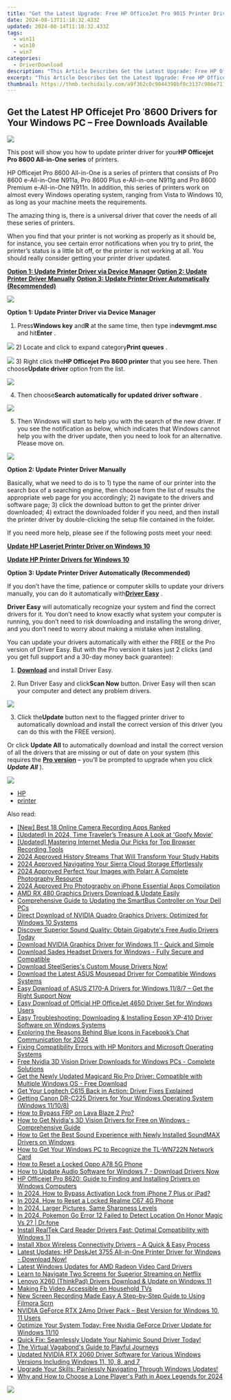 ```yaml
---
title: "Get the Latest Upgrade: Free HP OfficeJet Pro 9015 Printer Drivers Now Available!"
date: 2024-08-13T11:18:32.433Z
updated: 2024-08-14T11:18:32.433Z
tags:
  - win11
  - win10
  - win7
categories:
  - DriverDownload
description: "This Article Describes Get the Latest Upgrade: Free HP OfficeJet Pro 9015 Printer Drivers Now Available!"
excerpt: "This Article Describes Get the Latest Upgrade: Free HP OfficeJet Pro 9015 Printer Drivers Now Available!"
thumbnail: https://thmb.techidaily.com/a9f362c0c9844398bf0c3137c986e711e55f9d9899cc82e5e90b9af515ed9d20.jpg
---
```


## Get the Latest HP Officejet Pro ˈ8600 Drivers for Your Windows PC – Free Downloads Available

![](https://ssl-product-images.www8-hp.com/digmedialib/prodimg/lowres/c02926047.png)

 This post will show you how to update printer driver for your**HP Officejet Pro 8600 All-in-One series** of printers.

 HP Officejet Pro 8600 All-in-One is a series of printers that consists of Pro 8600 e-All-in-One N911a, Pro 8600 Plus e-All-in-one N911g and Pro 8600 Premium e-All-in-One N911n. In addition, this series of printers work on almost every Windows operating system, ranging from Vista to Windows 10, as long as your machine meets the requirements.

 The amazing thing is, there is a universal driver that cover the needs of all these series of printers.

 When you find that your printer is not working as properly as it should be, for instance, you see certain error notifications when you try to print, the printer’s status is a little bit off, or the printer is not working at all. You should really consider getting your printer driver updated.

[**Option 1: Update Printer Driver via Device Manager**](https://tools.techidaily.com/drivereasy/download/)
[**Option 2: Update Printer Driver Manually**](https://tools.techidaily.com/drivereasy/download/)
[**Option 3: Update Printer Driver Automatically (Recommended)**](https://www.drivereasy.com/knowledge/hp-officejet-pro-8600-printer-driver-download-for-windows/#3)

![](https://images.drivereasy.com/wp-content/uploads/2017/05/img_590809f687953.jpg)

 **Option 1: Update Printer Driver via Device Manager**

 1) Press**Windows key** and**R** at the same time, then type in**devmgmt.msc** and hit**Enter** .

![](https://images.drivereasy.com/wp-content/uploads/2017/05/img_5907fef252f36.png)
 2) Locate and click to expand category**Print queues** .

![](https://images.drivereasy.com/wp-content/uploads/2017/05/img_590802e3114a1.jpg)
 3) Right click the**HP Officejet Pro 8600 printer** that you see here. Then choose**Update driver** option from the list.

![](https://images.drivereasy.com/wp-content/uploads/2017/05/img_59080a9f4559f.png)

 4) Then choose**Search automatically for updated driver software** .

![](https://images.drivereasy.com/wp-content/uploads/2017/05/img_59080b75a70a9.jpg)

 5) Then Windows will start to help you with the search of the new driver. If you see the notification as below, which indicates that Windows cannot help you with the driver update, then you need to look for an alternative. Please move on.

![](https://images.drivereasy.com/wp-content/uploads/2017/05/img_59082342e5590.jpg)

 **Option 2: Update Printer Driver Manually**

 Basically, what we need to do is to 1) type the name of our printer into the search box of a searching engine, then choose from the list of results the appropriate web page for you accordingly; 2) navigate to the drivers and software page; 3) click the download button to get the printer driver downloaded; 4) extract the downloaded folder if you need, and then install the printer driver by double-clicking the setup file contained in the folder.

 If you need more help, please see if the following posts meet your need:

[**Update HP Laserjet Printer Driver on Windows 10**](https://tools.techidaily.com/drivereasy/download/)

[**Update HP Printer Drivers for Windows 10**](https://tools.techidaily.com/drivereasy/download/)

**Option 3: Update Printer Driver Automatically (Recommended)**

 If you don’t have the time, patience or computer skills to update your drivers manually, you can do it automatically with[**Driver Easy**](https://tools.techidaily.com/drivereasy/download/) .

**Driver Easy** will automatically recognize your system and find the correct drivers for it. You don’t need to know exactly what system your computer is running, you don’t need to risk downloading and installing the wrong driver, and you don’t need to worry about making a mistake when installing.

 You can update your drivers automatically with either the FREE or the Pro version of Driver Easy. But with the Pro version it takes just 2 clicks (and you get full support and a 30-day money back guarantee):

 1) **[Download](https://tools.techidaily.com/drivereasy/download/)**  and install Driver Easy.

 2) Run Driver Easy and click**Scan Now** button. Driver Easy will then scan your computer and detect any problem drivers.

![](https://images.drivereasy.com/wp-content/uploads/2017/05/img_59082b9478bec.png)

 3) Click the**Update** button next to the flagged printer driver to automatically download and install the correct version of this driver (you can do this with the FREE version).

 Or click **Update All** to automatically download and install the correct version of all the drivers that are missing or out of date on your system (this requires the **[Pro version](https://tools.techidaily.com/drivereasy/download/)**  – you’ll be prompted to upgrade when you click _**Update All**_ ).

![](https://images.drivereasy.com/wp-content/uploads/2017/05/img_59082b8eb2887.jpg)

* [HP](https://tools.techidaily.com/drivereasy/download/)
* [printer](https://tools.techidaily.com/drivereasy/download/)

<ins class="adsbygoogle"
     style="display:block"
     data-ad-format="autorelaxed"
     data-ad-client="ca-pub-7571918770474297"
     data-ad-slot="1223367746"></ins>



<ins class="adsbygoogle"
     style="display:block"
     data-ad-client="ca-pub-7571918770474297"
     data-ad-slot="8358498916"
     data-ad-format="auto"
     data-full-width-responsive="true"></ins>

<span class="atpl-alsoreadstyle">Also read:</span>
<div><ul>
<li><a href="https://extra-resources.techidaily.com/new-best-18-online-camera-recording-apps-ranked/"><u>[New] Best 18 Online Camera Recording Apps Ranked</u></a></li>
<li><a href="https://fox-hovers.techidaily.com/updated-in-2024-time-travelers-treasure-a-look-at-goofy-movie/"><u>[Updated] In 2024, Time Traveler’s Treasure  A Look at 'Goofy Movie'</u></a></li>
<li><a href="https://video-capture.techidaily.com/updated-mastering-internet-media-our-picks-for-top-browser-recording-tools/"><u>[Updated] Mastering Internet Media  Our Picks for Top Browser Recording Tools</u></a></li>
<li><a href="https://youtube-data.techidaily.com/approved-history-streams-that-will-transform-your-study-habits/"><u>2024 Approved  History Streams That Will Transform Your Study Habits</u></a></li>
<li><a href="https://extra-support.techidaily.com/2024-approved-navigating-your-sierra-cloud-storage-effortlessly/"><u>2024 Approved  Navigating Your Sierra Cloud Storage Effortlessly</u></a></li>
<li><a href="https://vp-tips.techidaily.com/2024-approved-perfect-your-images-with-polarr-a-complete-photography-resource/"><u>2024 Approved  Perfect Your Images with Polarr  A Complete Photography Resource</u></a></li>
<li><a href="https://fox-boxes.techidaily.com/2024-approved-pro-photography-on-iphone-essential-apps-compilation/"><u>2024 Approved  Pro Photography on iPhone  Essential Apps Compilation</u></a></li>
<li><a href="https://hardware-updates.techidaily.com/1722974035058-amd-rx-480-graphics-drivers-download-and-update-easily/"><u>AMD RX 480 Graphics Drivers Download & Update Easily</u></a></li>
<li><a href="https://hardware-updates.techidaily.com/comprehensive-guide-to-updating-the-smartbus-controller-on-your-dell-pcs/"><u>Comprehensive Guide to Updating the SmartBus Controller on Your Dell PCs</u></a></li>
<li><a href="https://hardware-updates.techidaily.com/direct-download-of-nvidia-quadro-graphics-drivers-optimized-for-windows-10-systems/"><u>Direct Download of NVIDIA Quadro Graphics Drivers: Optimized for Windows 10 Systems</u></a></li>
<li><a href="https://hardware-updates.techidaily.com/discover-superior-sound-quality-obtain-gigabytes-free-audio-drivers-today/"><u>Discover Superior Sound Quality: Obtain Gigabyte's Free Audio Drivers Today</u></a></li>
<li><a href="https://hardware-updates.techidaily.com/download-nvidia-graphics-driver-for-windows-11-quick-and-simple/"><u>Download NVIDIA Graphics Driver for Windows 11 - Quick and Simple</u></a></li>
<li><a href="https://hardware-updates.techidaily.com/download-sades-headset-drivers-for-windows-fully-secure-and-compatible/"><u>Download Sades Headset Drivers for Windows - Fully Secure and Compatible</u></a></li>
<li><a href="https://hardware-updates.techidaily.com/download-steelseriess-custom-mouse-drivers-now/"><u>Download SteelSeries's Custom Mouse Drivers Now!</u></a></li>
<li><a href="https://hardware-updates.techidaily.com/download-the-latest-asus-mousepad-driver-for-compatible-windows-systems/"><u>Download the Latest ASUS Mousepad Driver for Compatible Windows Systems</u></a></li>
<li><a href="https://hardware-updates.techidaily.com/easy-download-of-asus-z170-a-drivers-for-windows-1187-get-the-right-support-now/"><u>Easy Download of ASUS Z170-A Drivers for Windows 11/8/7 – Get the Right Support Now</u></a></li>
<li><a href="https://hardware-updates.techidaily.com/easy-download-of-official-hp-officejet-4650-driver-set-for-windows-users/"><u>Easy Download of Official HP OfficeJet 4650 Driver Set for Windows Users</u></a></li>
<li><a href="https://hardware-updates.techidaily.com/easy-troubleshooting-downloading-and-installing-epson-xp-410-driver-software-on-windows-systems/"><u>Easy Troubleshooting: Downloading & Installing Epson XP-410 Driver Software on Windows Systems</u></a></li>
<li><a href="https://facebook-videos.techidaily.com/exploring-the-reasons-behind-blue-icons-in-facebooks-chat-communication-for-2024/"><u>Exploring the Reasons Behind Blue Icons in Facebook’s Chat Communication for 2024</u></a></li>
<li><a href="https://hardware-updates.techidaily.com/fixing-compatibility-errors-with-hp-monitors-and-microsoft-operating-systems/"><u>Fixing Compatibility Errors with HP Monitors and Microsoft Operating Systems</u></a></li>
<li><a href="https://hardware-updates.techidaily.com/free-nvidia-3d-vision-driver-downloads-for-windows-pcs-complete-solutions/"><u>Free Nvidia 3D Vision Driver Downloads for Windows PCs - Complete Solutions</u></a></li>
<li><a href="https://hardware-updates.techidaily.com/get-the-newly-updated-magicard-rio-pro-driver-compatible-with-multiple-windows-os-free-download/"><u>Get the Newly Updated Magicard Rio Pro Driver: Compatible with Multiple Windows OS - Free Download</u></a></li>
<li><a href="https://hardware-updates.techidaily.com/get-your-logitech-c615-back-in-action-driver-fixes-explained/"><u>Get Your Logitech C615 Back in Action: Driver Fixes Explained</u></a></li>
<li><a href="https://hardware-updates.techidaily.com/getting-canon-dr-c225-drivers-for-your-windows-operating-system-windows-11108/"><u>Getting Canon DR-C225 Drivers for Your Windows Operating System (Windows 11/10/8)</u></a></li>
<li><a href="https://android-frp.techidaily.com/how-to-bypass-frp-on-lava-blaze-2-pro-by-drfone-android/"><u>How to Bypass FRP on Lava Blaze 2 Pro?</u></a></li>
<li><a href="https://hardware-updates.techidaily.com/how-to-get-nvidias-3d-vision-drivers-for-free-on-windows-comprehensive-guide/"><u>How to Get Nvidia's 3D Vision Drivers for Free on Windows - Comprehensive Guide</u></a></li>
<li><a href="https://hardware-updates.techidaily.com/how-to-get-the-best-sound-experience-with-newly-installed-soundmax-drivers-on-windows/"><u>How to Get the Best Sound Experience with Newly Installed SoundMAX Drivers on Windows</u></a></li>
<li><a href="https://hardware-updates.techidaily.com/how-to-get-your-windows-pc-to-recognize-the-tl-wn722n-network-card/"><u>How to Get Your Windows PC to Recognize the TL-WN722N Network Card</u></a></li>
<li><a href="https://easy-unlock-android.techidaily.com/how-to-reset-a-locked-oppo-a78-5g-phone-by-drfone-android/"><u>How to Reset a Locked Oppo A78 5G Phone</u></a></li>
<li><a href="https://hardware-updates.techidaily.com/how-to-update-audio-software-for-windows-7-download-drivers-now/"><u>How to Update Audio Software for Windows 7 - Download Drivers Now</u></a></li>
<li><a href="https://hardware-updates.techidaily.com/hp-officejet-pro-8620-guide-to-finding-and-installing-drivers-on-windows-computers/"><u>HP Officejet Pro 8620: Guide to Finding and Installing Drivers on Windows Computers</u></a></li>
<li><a href="https://activate-lock.techidaily.com/in-2024-how-to-bypass-activation-lock-from-iphone-7-plus-or-ipad-by-drfone-ios/"><u>In 2024, How to Bypass Activation Lock from iPhone 7 Plus or iPad?</u></a></li>
<li><a href="https://easy-unlock-android.techidaily.com/in-2024-how-to-reset-a-locked-realme-c67-4g-phone-by-drfone-android/"><u>In 2024, How to Reset a Locked Realme C67 4G Phone</u></a></li>
<li><a href="https://extra-approaches.techidaily.com/in-2024-larger-pictures-same-sharpness-levels/"><u>In 2024, Larger Pictures, Same Sharpness Levels</u></a></li>
<li><a href="https://pokemon-go-android.techidaily.com/in-2024-pokemon-go-error-12-failed-to-detect-location-on-honor-magic-vs-2-drfone-by-drfone-virtual-android/"><u>In 2024, Pokemon Go Error 12 Failed to Detect Location On Honor Magic Vs 2? | Dr.fone</u></a></li>
<li><a href="https://hardware-updates.techidaily.com/1722972428024-install-realtek-card-reader-drivers-fast-optimal-compatibility-with-windows-11/"><u>Install RealTek Card Reader Drivers Fast: Optimal Compatibility with Windows 11</u></a></li>
<li><a href="https://hardware-updates.techidaily.com/install-xbox-wireless-connectivity-drivers-a-quick-and-easy-process/"><u>Install Xbox Wireless Connectivity Drivers – A Quick & Easy Process</u></a></li>
<li><a href="https://hardware-updates.techidaily.com/latest-updates-hp-deskjet-3755-all-in-one-printer-driver-for-windows-download-now/"><u>Latest Updates: HP DeskJet 3755 All-in-One Printer Driver for Windows - Download Now!</u></a></li>
<li><a href="https://hardware-updates.techidaily.com/latest-windows-updates-for-amd-radeon-video-card-drivers/"><u>Latest Windows Updates for AMD Radeon Video Card Drivers</u></a></li>
<li><a href="https://extra-tips.techidaily.com/learn-to-navigate-two-screens-for-superior-streaming-on-netflix/"><u>Learn to Navigate Two Screens for Superior Streaming on Netflix</u></a></li>
<li><a href="https://hardware-updates.techidaily.com/lenovo-x260-thinkpad-drivers-download-and-update-on-windows-11/"><u>Lenovo X260 (ThinkPad) Drivers Download & Update on Windows 11</u></a></li>
<li><a href="https://facebook-video-recording.techidaily.com/making-fb-video-accessible-on-household-tvs/"><u>Making Fb Video Accessible on Household TVs</u></a></li>
<li><a href="https://ai-video-apps.techidaily.com/new-screen-recording-made-easy-a-step-by-step-guide-to-using-filmora-scrn/"><u>New Screen Recording Made Easy A Step-by-Step Guide to Using Filmora Scrn</u></a></li>
<li><a href="https://hardware-updates.techidaily.com/nvidia-geforce-rtx-2amo-driver-pack-best-version-for-windows-10-11-users/"><u>NVIDIA GeForce RTX 2Amo Driver Pack – Best Version for Windows 10, 11 Users</u></a></li>
<li><a href="https://hardware-updates.techidaily.com/optimize-your-system-today-free-nvidia-geforce-driver-update-for-windows-1110/"><u>Optimize Your System Today: Free Nvidia GeForce Driver Update for Windows 11/10</u></a></li>
<li><a href="https://hardware-updates.techidaily.com/quick-fix-seamlessly-update-your-nahimic-sound-driver-today/"><u>Quick Fix: Seamlessly Update Your Nahimic Sound Driver Today!</u></a></li>
<li><a href="https://games-able.techidaily.com/the-virtual-vagabonds-guide-to-playful-journeys/"><u>The Virtual Vagabond's Guide to Playful Journeys</u></a></li>
<li><a href="https://hardware-updates.techidaily.com/updated-nvidia-rtx-2060-driver-software-for-various-windows-versions-including-windows-11-10-8-and-7/"><u>Updated NVIDIA RTX 2060 Driver Software for Various Windows Versions Including Windows 11, 10, 8, and 7</u></a></li>
<li><a href="https://hardware-updates.techidaily.com/1722969608351-upgrade-your-skills-painlessly-navigating-through-windows-updates/"><u>Upgrade Your Skills: Painlessly Navigating Through Windows Updates!</u></a></li>
<li><a href="https://visual-screen-recording.techidaily.com/why-and-how-to-choose-a-lone-players-path-in-apex-legends-for-2024/"><u>Why and How to Choose a Lone Player's Path in Apex Legends for 2024</u></a></li>
</ul></div>

<!-- affiliate ads begin -->
<a href="https://shop.mondly.com/affiliate.php?ACCOUNT=ATISTUDI&AFFILIATE=108875&PATH=https%3A%2F%2Fwww.mondly.com%3FAFFILIATE%3D108875%26RESOURCE%3D%2BGeneral%2B970x90%2B"><img src="https://secure.avangate.com/images/merchant/69c418c33ec2e1a4267fa9bb77fa1428/general-970x90.gif" border="0"></a>
<!-- affiliate ads end -->